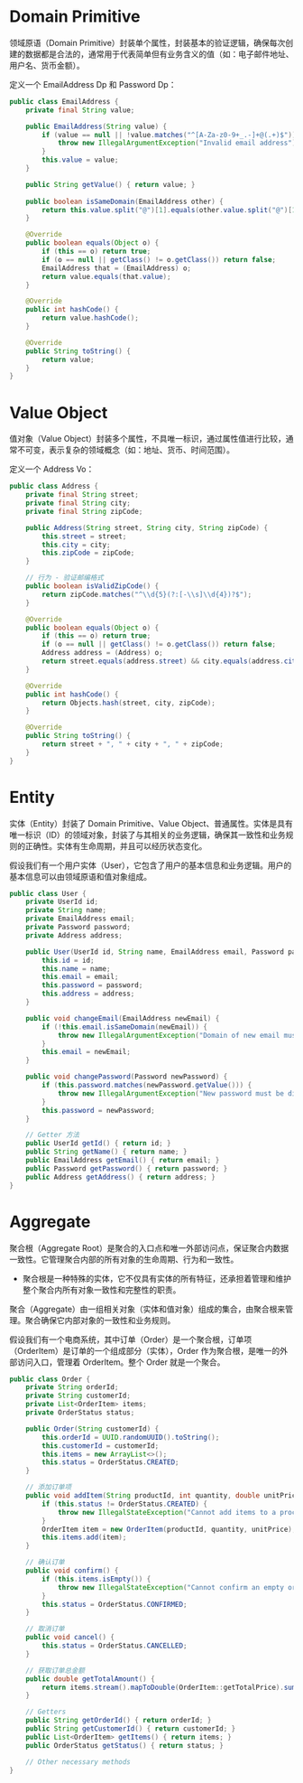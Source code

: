 # Domain Primitive

领域原语（Domain Primitive）封装单个属性，封装基本的验证逻辑，确保每次创建的数据都是合法的，通常用于代表简单但有业务含义的值（如：电子邮件地址、用户名、货币金额）。

定义一个 EmailAddress Dp 和 Password Dp：

```java
public class EmailAddress {
    private final String value;

    public EmailAddress(String value) {
        if (value == null || !value.matches("^[A-Za-z0-9+_.-]+@(.+)$")) {
            throw new IllegalArgumentException("Invalid email address");
        }
        this.value = value;
    }

    public String getValue() { return value; }
    
    public boolean isSameDomain(EmailAddress other) { 
        return this.value.split("@")[1].equals(other.value.split("@")[1]);
    }

    @Override
    public boolean equals(Object o) {
        if (this == o) return true;
        if (o == null || getClass() != o.getClass()) return false;
        EmailAddress that = (EmailAddress) o;
        return value.equals(that.value);
    }

    @Override
    public int hashCode() {
        return value.hashCode();
    }

    @Override
    public String toString() {
        return value;
    }
}
```

# Value Object

值对象（Value Object）封装多个属性，不具唯一标识，通过属性值进行比较，通常不可变，表示复杂的领域概念（如：地址、货币、时间范围）。

定义一个 Address Vo：

```java
public class Address {
    private final String street;
    private final String city;
    private final String zipCode;

    public Address(String street, String city, String zipCode) {
        this.street = street;
        this.city = city;
        this.zipCode = zipCode;
    }

    // 行为 - 验证邮编格式
    public boolean isValidZipCode() {
        return zipCode.matches("^\\d{5}(?:[-\\s]\\d{4})?$");
    }

    @Override
    public boolean equals(Object o) {
        if (this == o) return true;
        if (o == null || getClass() != o.getClass()) return false;
        Address address = (Address) o;
        return street.equals(address.street) && city.equals(address.city) && zipCode.equals(address.zipCode);
    }

    @Override
    public int hashCode() {
        return Objects.hash(street, city, zipCode);
    }

    @Override
    public String toString() {
        return street + ", " + city + ", " + zipCode;
    }
}
```

# Entity

实体（Entity）封装了 Domain Primitive、Value Object、普通属性。实体是具有唯一标识（ID）的领域对象，封装了与其相关的业务逻辑，确保其一致性和业务规则的正确性。实体有生命周期，并且可以经历状态变化。

假设我们有一个用户实体（User），它包含了用户的基本信息和业务逻辑。用户的基本信息可以由领域原语和值对象组成。

```java
public class User {
    private UserId id;
    private String name;
    private EmailAddress email;
    private Password password;
    private Address address;

    public User(UserId id, String name, EmailAddress email, Password password, Address address) {
        this.id = id;
        this.name = name;
        this.email = email;
        this.password = password;
        this.address = address;
    }

    public void changeEmail(EmailAddress newEmail) {
        if (!this.email.isSameDomain(newEmail)) {
            throw new IllegalArgumentException("Domain of new email must be the same as the old one");
        }
        this.email = newEmail;
    }

    public void changePassword(Password newPassword) {
        if (this.password.matches(newPassword.getValue())) {
            throw new IllegalArgumentException("New password must be different from the old one");
        }
        this.password = newPassword;
    }

    // Getter 方法
    public UserId getId() { return id; }
    public String getName() { return name; }
    public EmailAddress getEmail() { return email; }
    public Password getPassword() { return password; }
    public Address getAddress() { return address; }
}
```

# Aggregate

聚合根（Aggregate Root）是聚合的入口点和唯一外部访问点，保证聚合内数据一致性。它管理聚合内部的所有对象的生命周期、行为和一致性。

- 聚合根是一种特殊的实体，它不仅具有实体的所有特征，还承担着管理和维护整个聚合内所有对象一致性和完整性的职责。

聚合（Aggregate）由一组相关对象（实体和值对象）组成的集合，由聚合根来管理。聚合确保它内部对象的一致性和业务规则。

假设我们有一个电商系统，其中订单（Order）是一个聚合根，订单项（OrderItem）是订单的一个组成部分（实体），Order 作为聚合根，是唯一的外部访问入口，管理着 OrderItem。整个 Order 就是一个聚合。

```java
public class Order {
    private String orderId;
    private String customerId;
    private List<OrderItem> items;
    private OrderStatus status;

    public Order(String customerId) {
        this.orderId = UUID.randomUUID().toString();
        this.customerId = customerId;
        this.items = new ArrayList<>();
        this.status = OrderStatus.CREATED;
    }

    // 添加订单项
    public void addItem(String productId, int quantity, double unitPrice) {
        if (this.status != OrderStatus.CREATED) {
            throw new IllegalStateException("Cannot add items to a processed order");
        }
        OrderItem item = new OrderItem(productId, quantity, unitPrice);
        this.items.add(item);
    }

    // 确认订单
    public void confirm() {
        if (this.items.isEmpty()) {
            throw new IllegalStateException("Cannot confirm an empty order");
        }
        this.status = OrderStatus.CONFIRMED;
    }

    // 取消订单
    public void cancel() {
        this.status = OrderStatus.CANCELLED;
    }

    // 获取订单总金额
    public double getTotalAmount() {
        return items.stream().mapToDouble(OrderItem::getTotalPrice).sum();
    }

    // Getters
    public String getOrderId() { return orderId; }
    public String getCustomerId() { return customerId; }
    public List<OrderItem> getItems() { return items; }
    public OrderStatus getStatus() { return status; }

    // Other necessary methods
}
```